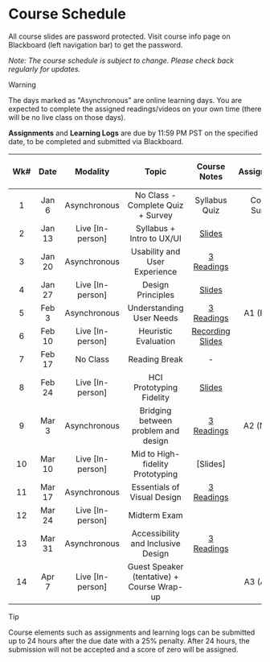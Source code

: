 <!-- markdownlint-disable -->

# Course Schedule

All course slides are password protected. Visit course info page on Blackboard (left navigation bar) to get the password.

*Note: The course schedule is subject to change. Please check back regularly for updates.*

> [!WARNING]
> The days marked as "Asynchronous" are online learning days. You are expected to complete the assigned readings/videos on your own time (there will be no live class on those days). 

 **Assignments** and **Learning Logs** are due by 11:59 PM PST on the specified date, to be completed and submitted via Blackboard.


| **Wk#** | **Date** |   **Modality**   |                 **Topic**                  |           **Course Notes**           | **Assignments** | **Learning Logs (LL)** |
| :-----: | :------: | :--------------: | :----------------------------------------: | :----------------------------------: | :-------------: | :--------------------: |
|    1    |  Jan 6   |   Asynchronous   |     No Class - Complete Quiz + Survey      |            Syllabus Quiz             |  Course Survey  |      LL0 (Jan 13)      |
|    2    |  Jan 13  | Live [In-person] |         Syllabus + Intro to UX/UI          | [Slides](http://tiny.cc/350-SP25-W1) |                 |      LL1 (Jan 20)      |
|    3    |  Jan 20  |   Asynchronous   |       Usability and User Experience        |   [3 Readings](readings.md#week-3)   |                 |      LL2 (Jan 27)      |
|    4    |  Jan 27  | Live [In-person] |             Design Principles              | [Slides](http://tiny.cc/350-SP25-W4) |                 |      LL3 (Feb 3)       |
|    5    |  Feb 3   |   Asynchronous   |          Understanding User Needs          |   [3 Readings](readings.md#week-5)   |   A1 (Feb 4)    |      LL4 (Feb 10)      |
|    6    |  Feb 10  | Live [In-person] |            Heuristic Evaluation            |              [Recording](http://tiny.cc/350-W6-Recording) <br> [Slides](http://tiny.cc/350-SP25-W6)               |                 |      LL5 (Feb 18)      |
|    7    |  Feb 17  |     No Class     |               Reading Break                |                  -                   |        -        |           -            |
|    8    |  Feb 24  | Live [In-person] |          HCI Prototyping Fidelity          |               [Slides](http://tiny.cc/350-SP25-W8)               |                 |      LL6 (Mar 3)       |
|    9    |  Mar 3   |   Asynchronous   |    Bridging between problem and design     |   [3 Readings](readings.md#week-9)   |   A2 (Mar 4)    |      LL7 (Mar 10)      |
|   10    |  Mar 10  | Live [In-person] |      Mid to High-fidelity Prototyping      |               [Slides]               |                 |      LL8 (Mar 17)      |
|   11    |  Mar 17  |   Asynchronous   |        Essentials of Visual Design         |  [3 Readings](readings.md#week-11)   |                 |      LL9 (Mar 24)      |
|   12    |  Mar 24  | Live [In-person] |                Midterm Exam                |                                      |                 |                        |
|   13    |  Mar 31  |   Asynchronous   |     Accessibility and Inclusive Design     |  [3 Readings](readings.md#week-13)   |                 |      LL10 (Apr 7)      |
|   14    |  Apr 7   | Live [In-person] | Guest Speaker (tentative) + Course Wrap-up |                                      |   A3 (Apr 8)    |                        |


> [!TIP]
> Course elements such as assignments and learning logs can be submitted up to 24 hours after the due date with a 25% penalty. After 24 hours, the submission will not be accepted and a score of zero will be assigned.
